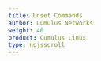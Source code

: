 ```yaml
---
title: Unset Commands
author: Cumulus Networks
weight: 40
product: Cumulus Linux
type: nojsscroll
---
```

